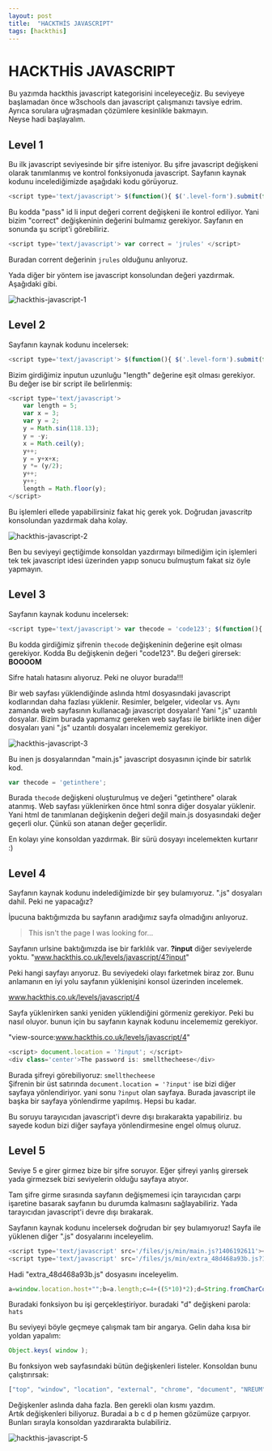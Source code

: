 ```yaml
---
layout: post
title:  "HACKTHİS JAVASCRIPT"
tags: [hackthis]
---
```


# HACKTHİS JAVASCRIPT

Bu yazımda hackthis javascript kategorisini inceleyeceğiz. Bu seviyeye başlamadan önce w3schools dan javascript çalışmanızı tavsiye edrim. Ayrıca sorulara uğraşmadan çözümlere kesinlikle bakmayın.  
Neyse hadi başlayalım.

## Level 1

Bu ilk javascript seviyesinde bir şifre isteniyor. Bu şifre javascript değişkeni olarak tanımlanmış ve kontrol fonksiyonuda javascript. Sayfanın kaynak kodunu incelediğimizde aşağıdaki kodu görüyoruz.

```javascript
<script type='text/javascript'> $(function(){ $('.level-form').submit(function(e){ e.preventDefault(); if(document.getElementById('pass').value == correct) { document.location = '?pass=' + correct; } else { alert('Incorrect password') } })})</script>
```

Bu kodda "pass" id li input değeri corrent değişkeni ile kontrol ediliyor. Yani bizim "correct" değişkeninin değerini bulmamız gerekiyor. Sayfanın en sonunda şu script'i görebiliriz.

```javascript
<script type='text/javascript'> var correct = 'jrules' </script>
```

Buradan corrent değerinin `jrules` olduğunu anlıyoruz.

Yada diğer bir yöntem ise javascript konsolundan değeri yazdırmak. Aşağıdaki gibi.

![hackthis-javascript-1](/assets/ctf/hackthis/resimler/hackthis-javascript-1.png)

## Level 2

Sayfanın kaynak kodunu incelersek:

```javascript
<script type='text/javascript'> $(function(){ $('.level-form').submit(function(e){ e.preventDefault(); if ($('.level-form #pass')[0].value.length == length) { document.location = "2?x=" + length; } else { alert('Incorrect Password'); } }); }); </script>
```

Bizim girdiğimiz inputun uzunluğu "length" değerine eşit olması gerekiyor. Bu değer ise bir script ile belirlenmiş:

```javascript
<script type='text/javascript'>
    var length = 5;
    var x = 3;
    var y = 2;
    y = Math.sin(118.13);
    y = -y;
    x = Math.ceil(y);
    y++;
    y = y+x+x;
    y *= (y/2);
    y++;
    y++;
    length = Math.floor(y);
</script>
```

Bu işlemleri ellede yapabilirsiniz fakat hiç gerek yok. Doğrudan javascritp konsolundan yazdırmak daha kolay.

![hackthis-javascript-2](/assets/ctf/hackthis/resimler/hackthis-javascript-2.png)

Ben bu seviyeyi geçtiğimde konsoldan yazdırmayı bilmediğim için işlemleri tek tek javascript idesi üzerinden yapıp sonucu bulmuştum fakat siz öyle yapmayın.

## Level 3

Sayfanın kaynak kodunu incelersek:

```javascript
<script type='text/javascript'> var thecode = 'code123'; $(function(){ $('.level-form').submit(function(e){ e.preventDefault(); if ($('.level-form #pass')[0].value == thecode) { document.location = "?pass=" + thecode; } else { alert('Incorrect Password'); } }); }); </script>
```

Bu kodda girdiğimiz şifrenin `thecode` değişkeninin değerine eşit olması gerekiyor. Kodda Bu değişkenin değeri "code123". Bu değeri girersek: **BOOOOM**

Sifre hatalı hatasını alıyoruz. Peki ne oluyor burada!!!  

Bir web sayfası yüklendiğinde aslında html dosyasındaki javascript kodlarından daha fazlası yüklenir. Resimler, belgeler, videolar vs. Aynı zamanda web sayfasının kullanacağı javascript dosyaları! Yani ".js" uzantılı dosyalar. Bizim burada yapmamız gereken web sayfası ile birlikte inen diğer dosyaları yani ".js" uzantılı dosyaları incelememiz gerekiyor.

![hackthis-javascript-3](/assets/ctf/hackthis/resimler/hackthis-javascript-3.png)

Bu inen js dosyalarından "main.js" javascript dosyasının içinde bir satırlık kod.

```javascript
var thecode = 'getinthere';
```

Burada `thecode` değişkeni oluşturulmuş ve değeri "getinthere" olarak atanmış. Web sayfası yüklenirken önce html sonra diğer dosyalar yüklenir. Yani html de tanımlanan değişkenin değeri değil main.js dosyasındaki değer geçerli olur. Çünkü son atanan değer geçerlidir.

En kolayı yine konsoldan yazdırmak. Bir sürü dosyayı incelemekten kurtarır :)

## Level 4

Sayfanın kaynak kodunu indelediğimizde bir şey bulamıyoruz. ".js" dosyaları dahil. Peki ne yapacağız?

İpucuna baktığımızda bu sayfanın aradığımız sayfa olmadığını anlıyoruz.
>This isn't the page I was looking for...

Sayfanın urlsine baktığımızda ise bir farklılık var.  **?input** diğer seviyelerde yoktu. "www.hackthis.co.uk/levels/javascript/4?input"

Peki hangi sayfayı arıyoruz. Bu seviyedeki olayı farketmek biraz zor. Bunu anlamanın en iyi yolu sayfanın yüklenişini konsol üzerinden incelemek.

www.hackthis.co.uk/levels/javascript/4

Sayfa yüklenirken sanki yeniden yüklendiğini görmeniz gerekiyor. Peki bu nasıl oluyor. bunun için bu sayfanın kaynak kodunu incelememiz gerekiyor.

"view-source:www.hackthis.co.uk/levels/javascript/4"

```javascript
<script> document.location = '?input'; </script>
<div class='center'>The password is: smellthecheese</div>
```

Burada şifreyi görebiliyoruz: `smellthecheese`  
Şifrenin bir üst satırında `document.location = '?input'` ise bizi diğer sayfaya yönlendiriyor. yani sonu `?input` olan sayfaya. Burada javascript ile başka bir sayfaya yönlendirme yapılmış. Hepsi bu kadar.

Bu soruyu tarayıcıdan javascript'i devre dışı bırakarakta yapabiliriz. bu sayede kodun bizi diğer sayfaya yönlendirmesine engel olmuş oluruz.

## Level 5

Seviye 5 e girer girmez bize bir şifre soruyor. Eğer şifreyi yanlış girersek yada girmezsek bizi seviyelerin olduğu sayfaya atıyor.

Tam şifre girme sırasında sayfanın değişmemesi için tarayıcıdan çarpı işaretine basarak sayfanın bu durumda kalmasını sağlayabiliriz. Yada tarayıcıdan javascript'i devre dışı bırakarak.

Sayfanın kaynak kodunu incelersek doğrudan bir şey bulamıyoruz! Sayfa ile yüklenen diğer ".js" dosyalarını inceleyelim.

```javascript
<script type='text/javascript' src='/files/js/min/main.js?1406192611'></script>
<script type='text/javascript' src='/files/js/min/extra_48d468a93b.js?1406320915'></script>
```

Hadi "extra_48d468a93b.js" dosyasını inceleyelim.

```javascript
a=window.location.host+"";b=a.length;c=4+((5*10)*2);d=String.fromCharCode(c,-(41-Math.floor(1806/13)),Math.sqrt(b-2)*29,(b*8)-29);p=prompt("Password:","");if(p==d){window.location="?pass="+p;}else{window.location="/levels/";
```

Buradaki fonksiyon bu işi gerçekleştiriyor. buradaki "d" değişkeni parola: `hats`

Bu seviyeyi böyle geçmeye çalışmak tam bir angarya. Gelin daha kısa bir yoldan yapalım:

```javascript
Object.keys( window );
```

Bu fonksiyon web sayfasındaki bütün değişkenleri listeler. Konsoldan bunu çalıştırırsak:

```javascript
["top", "window", "location", "external", "chrome", "document", "NREUM", "__nr_require", "$", "jQuery", "io", "html5", "Modernizr", "yepnope", "_gs", "timeSince", "timeString", "PopupCenter", "createCookie", "FavCounter", "loggedIn", "thecode", "_idl", "timer_start", "hljs", "socket", "favcounter", "counter_chat", "counter_notifications", "searchsuggest", "set", "a", "b", "c", "d", "p", "__commandLineAPI"]
```

Değişkenler aslında daha fazla. Ben gerekli olan kısmı yazdım.  
Artık değişkenleri biliyoruz. Buradai a b c d p hemen gözümüze çarpıyor. Bunları sırayla konsoldan yazdırarakta bulabiliriz.

![hackthis-javascript-5](/assets/ctf/hackthis/resimler/hackthis-javascript-5.png)
